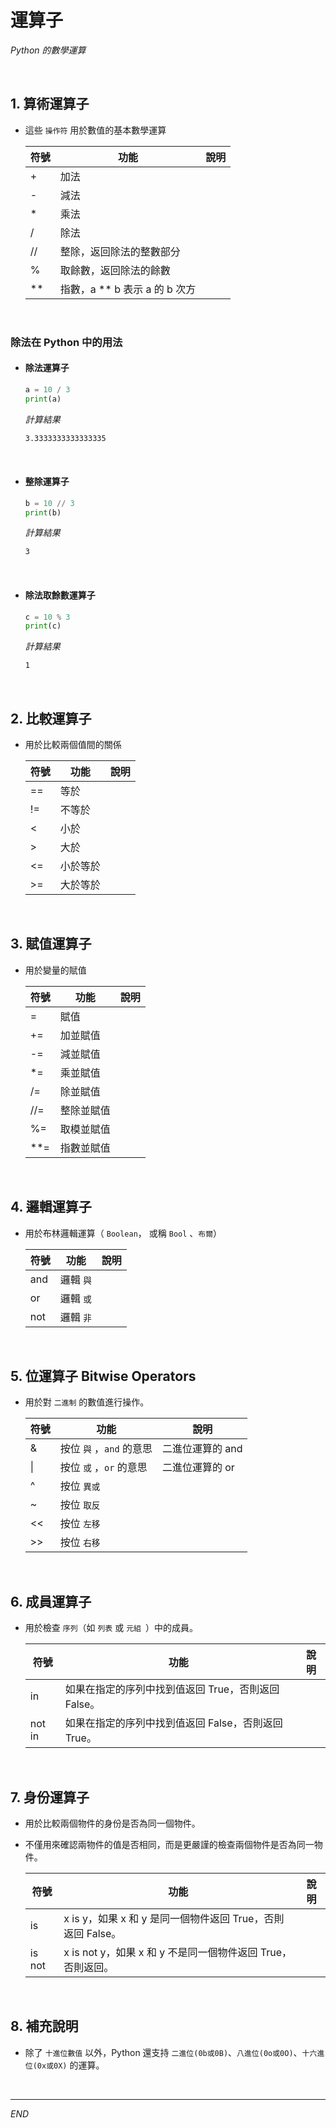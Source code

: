 # 運算子

_Python 的數學運算_

<br>

## 1. 算術運算子

- 這些 `操作符` 用於數值的基本數學運算

    符號  | 功能      |  說明
    -----|-----------|--------
    \+   | 加法
    \-   | 減法
    \*   | 乘法
    /    | 除法
    //   | 整除，返回除法的整數部分
    %    | 取餘數，返回除法的餘數
    **   | 指數，a ** b 表示 a 的 b 次方



</br>

### 除法在 Python 中的用法
 
- #### 除法運算子
    ```python
    a = 10 / 3
    print(a)
    ```
    *計算結果*
    ```bash
    3.3333333333333335
    ```

</br>

- #### 整除運算子
    ```python
    b = 10 // 3
    print(b)
    ```
    *計算結果*
    ```bash
    3
    ```

</br>

- #### 除法取餘數運算子
    ```python
    c = 10 % 3
    print(c)
    ```
    *計算結果*
    ```bash
    1
    ```

</br>

## 2. 比較運算子

- 用於比較兩個值間的關係

    符號 | 功能      |  說明
    ----|-----------|--------
    ==  |  等於
    !=  |  不等於
    <   |  小於
    \>  |  大於
    <=  |  小於等於
    \>= |  大於等於

</br>

## 3. 賦值運算子

- 用於變量的賦值

    符號 | 功能      |  說明
    ----|-----------|--------
    =   |賦值       |
    +=  |加並賦值    | 
    -=  |減並賦值    |
    *=  |乘並賦值    |
    /=  |除並賦值    |
    //= |整除並賦值  |
    %=  |取模並賦值  |
    **= |指數並賦值  |

</br>

## 4. 邏輯運算子

- 用於布林邏輯運算（ `Boolean`， 或稱 `Bool` 、`布爾`）

    符號 | 功能      |  說明
    ----|-----------|--------
    and|邏輯 `與`
    or|邏輯 `或`
    not|邏輯 `非`

</br>

## 5. 位運算子 Bitwise Operators

- 用於對 `二進制` 的數值進行操作。

    符號 | 功能                  |  說明
    ----|-----------------------|--------
    &   |按位 `與` ，`and` 的意思  | 二進位運算的 and 
    \|   |按位 `或` ，`or` 的意思  | 二進位運算的 or
    ^   |按位 `異或` 
    ~   |按位 `取反` 
    <<  |按位 `左移` 
    \>> |按位 `右移` 

</br>

## 6. 成員運算子

- 用於檢查 `序列`（如 `列表` 或 `元組 `）中的成員。

    符號   | 功能                  |  說明
    ------|-----------------------|--------
    in    |如果在指定的序列中找到值返回 True，否則返回 False。
    not in|如果在指定的序列中找到值返回 False，否則返回 True。

</br>

## 7. 身份運算子

- 用於比較兩個物件的身份是否為同一個物件。

- 不僅用來確認兩物件的值是否相同，而是更嚴謹的檢查兩個物件是否為同一物件。

    符號   | 功能                  |  說明
    ------|-----------------------|--------
    is    |x is y，如果 x 和 y 是同一個物件返回 True，否則返回 False。
    is not|x is not y，如果 x 和 y 不是同一個物件返回 True，否則返回。

</br>

## 8. 補充說明

- 除了 `十進位數值` 以外，Python 還支持 `二進位(0b或0B)`、`八進位(0o或0O)`、`十六進位(0x或0X)` 的運算。

<br>

---

_END_